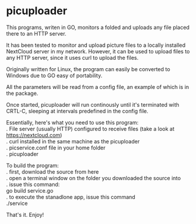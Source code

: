 # picuploader

This programs, writen in GO, monitors a folded and uploads any file placed
there to an HTTP server. 

It has been tested to monitor and upload picture files to a locally installed
NextCloud server in my network. However, it can be used to upload files to any
HTTP server, since it uses curl to upload the files.

Originally written for Linux, the program can easily be converted to Windows
due to GO easy of portability.

All the parameters will be read from a config file, an example of which is in 
the package.

Once started, picuploader will run continously until it's terminated with CRTL-C,
sleeping at intervals predefined in the config file.

Essentially, here's what you need to use this program:
<br>
. File server (usually HTTP) configured to receive files (take a look at https://nextcloud.com)
<br>
. curl installed in the same machine as the picuploader
<br>
. picservice.conf file in your home folder
<br>
. picuploader


To build the program:
<br>
. first, download the source from here
<br>
. open a terminal window on the folder you downloaded the source into
<br>
. issue this command:
<br>
  go build service.go
<br>
. to execute the stanadlone app, issue this command
<br>
  ./service   


That's it. Enjoy!

